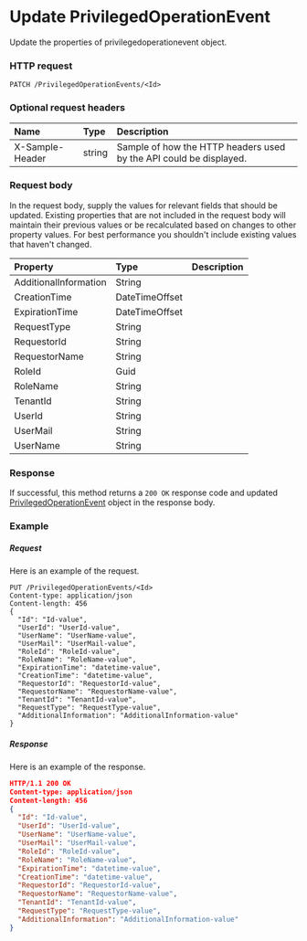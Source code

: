 # Update PrivilegedOperationEvent

Update the properties of privilegedoperationevent object.
### HTTP request
```http
PATCH /PrivilegedOperationEvents/<Id>
```
### Optional request headers
| Name       | Type | Description|
|:-----------|:------|:----------|
| X-Sample-Header  | string  | Sample of how the HTTP headers used by the API could be displayed.|

### Request body
In the request body, supply the values for relevant fields that should be updated. Existing properties that are not included in the request body will maintain their previous values or be recalculated based on changes to other property values. For best performance you shouldn't include existing values that haven't changed.

| Property	   | Type	|Description|
|:---------------|:--------|:----------|
|AdditionalInformation|String||
|CreationTime|DateTimeOffset||
|ExpirationTime|DateTimeOffset||
|RequestType|String||
|RequestorId|String||
|RequestorName|String||
|RoleId|Guid||
|RoleName|String||
|TenantId|String||
|UserId|String||
|UserMail|String||
|UserName|String||

### Response
If successful, this method returns a `200 OK` response code and updated [PrivilegedOperationEvent](../resources/privilegedoperationevent.md) object in the response body.
### Example
##### Request
Here is an example of the request.
```http
PUT /PrivilegedOperationEvents/<Id>
Content-type: application/json
Content-length: 456
{
  "Id": "Id-value",
  "UserId": "UserId-value",
  "UserName": "UserName-value",
  "UserMail": "UserMail-value",
  "RoleId": "RoleId-value",
  "RoleName": "RoleName-value",
  "ExpirationTime": "datetime-value",
  "CreationTime": "datetime-value",
  "RequestorId": "RequestorId-value",
  "RequestorName": "RequestorName-value",
  "TenantId": "TenantId-value",
  "RequestType": "RequestType-value",
  "AdditionalInformation": "AdditionalInformation-value"
}
```
##### Response
Here is an example of the response.
```json
HTTP/1.1 200 OK
Content-type: application/json
Content-length: 456
{
  "Id": "Id-value",
  "UserId": "UserId-value",
  "UserName": "UserName-value",
  "UserMail": "UserMail-value",
  "RoleId": "RoleId-value",
  "RoleName": "RoleName-value",
  "ExpirationTime": "datetime-value",
  "CreationTime": "datetime-value",
  "RequestorId": "RequestorId-value",
  "RequestorName": "RequestorName-value",
  "TenantId": "TenantId-value",
  "RequestType": "RequestType-value",
  "AdditionalInformation": "AdditionalInformation-value"
}
```

<!-- uuid: 6a588463-f05e-4836-b0c2-4b910b62a7e6
2015-10-09 15:58:17 UTC -->
